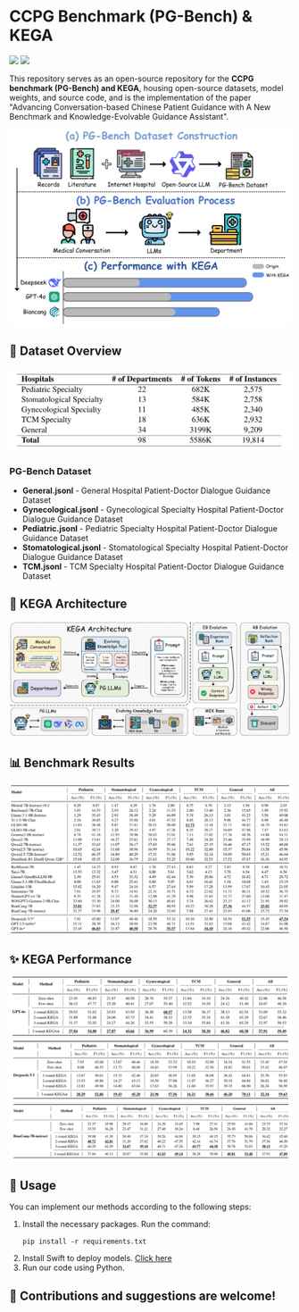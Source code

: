 # CCPG Benchmark (PG-Bench) & KEGA 
<p float="left"><img src="https://img.shields.io/badge/python-v3.9+-red"> <img src="https://img.shields.io/badge/pytorch-v2.6+-blue">

This repository serves as an open-source repository for the **CCPG benchmark (PG-Bench) and KEGA**, housing open-source datasets, model weights, and source code, and is the implementation of the paper "Advancing Conversation-based Chinese Patient Guidance with A New Benchmark and Knowledge-Evolvable Guidance Assistant".

<img src="Pictures/figure1.png" alt="figure1" border="0">


## 📂 Dataset Overview
<img src="Pictures/table1.png" alt="table1" border="0">

### PG-Bench Dataset
- **General.jsonl** - General Hospital Patient-Doctor Dialogue Guidance Dataset
- **Gynecological.jsonl** - Gynecological Specialty Hospital Patient-Doctor Dialogue Guidance Dataset
- **Pediatric.jsonl** - Pediatric Specialty Hospital Patient-Doctor Dialogue Guidance Dataset  
- **Stomatological.jsonl** - Stomatological Specialty Hospital Patient-Doctor Dialogue Guidance Dataset
- **TCM.jsonl** - TCM Specialty Hospital Patient-Doctor Dialogue Guidance Dataset

## 🧠 KEGA Architecture
<img src="Pictures/figure2.png" alt="figure2" border="0">

## 📊 Benchmark Results
<img src="Pictures/table2.png" alt="table2" border="0">

## ✨ KEGA Performance
<img src="Pictures/table3.png" alt="table3" border="0">
<img src="Pictures/table4.png" alt="table4" border="0">
<img src="Pictures/table5.png" alt="table5" border="0">

## 📖 Usage
You can implement our methods according to the following steps:

1. Install the necessary packages. Run the command:
   ```
   pip install -r requirements.txt
   ```
2. Install Swift to deploy models. [Click here](https://swift.readthedocs.io/zh-cn/latest/index.html)
3. Run our code using Python.


## 🌟 Contributions and suggestions are welcome!
